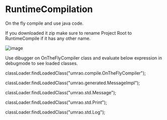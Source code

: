 # RuntimeCompilation
On the fly compile and use java code.

If you downloaded it zip make sure to rename Project Root to RuntimeCompile if it has any other name.

![image](https://github.com/user-attachments/assets/3115b07a-de9a-4cc1-a951-a0ec5ab17657)

Use dibugger on OnTheFlyCompiler class and evaluate below expression in debugmode to see loaded classes.

classLoader.findLoadedClass("umrao.compile.OnTheFlyCompiler");

classLoader.findLoadedClass("umrao.generated.MessageImpl");

classLoader.findLoadedClass("umrao.std.Message");

classLoader.findLoadedClass("umrao.std.Print");

classLoader.findLoadedClass("umrao.std.Log");
